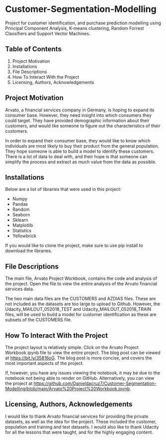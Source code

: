 # Customer-Segmentation-Modelling
Project for customer identification, and purchase prediction modelling using Principal Component Analysis, K-means clustering, Random Forrest Classifiers and Support Vector Machines.

## Table of Contents
1. Project Motivation
2. Installations
3. File Descriptions
4. How To Interact With the Project
5. Licensing, Authors, Acknowledgements

## Project Motivation
Arvato, a financial services company in Germany, is hoping to expand its consumer base. However, they need insight into which consumers they could target. They have provided demographic information about their customers, and would like someone to figure out the characteristics of their customers.

In order to expand their consumer base, they would like to know which individuals are most likely to buy their product from the general population. They hope someone is able to build a model to identify these customers. There is a lot of data to deal with, and their hope is that someone can simplify the process and extract as much value from the data as possible.

## Installations
Below are a list of libraries that were used in this project:
- Numpy
- Pandas
- Random
- Seaborn
- Sklearn
- Matplotlib
- Statistics
- Yellowbrick

If you would like to clone the project, make sure to use pip install to download the libraries.  

## File Descriptions
The main file, Arvato Project Workbook, contains the code and analysis of the project. Open the file to view the entire analysis of the Arvato financial services data.

The two main data files are the CUSTOMERS and AZDIAS files. These are not included as the datasets are too large to upload to Github. However, the Udacity_MAILOUT_052018_TEST and Udacity_MAILOUT_052018_TRAIN files, will be used to build a model for customer identification as these are subsets of the CUSTOMERS file.

## How To Interact With the Project
The project layout is relatively simple. Click on the Arvato Project Workbook.ipynb file to view the entire project. The blog post can be viewed at https://bit.ly/35816oG. The blog post is more concise, and covers the most important aspects of the project.

If, however, you have any issues viewing the notebook, it may be due to the notebook not being able to render on GitHub. Alternatively, you can view the project at https://github.com/Danieldacruz7/Customer-Segmentation-Modelling/blob/main/Arvato%20Project%20Workbook.ipynb.

## Licensing, Authors, Acknowledgements
I would like to thank Arvato financial services for providing the private datasets, as well as the idea for the project. These included the customer, population and training and test datasets. I would also like to thank Udacity for all the lessons that were taught, and for the highly engaging content.
